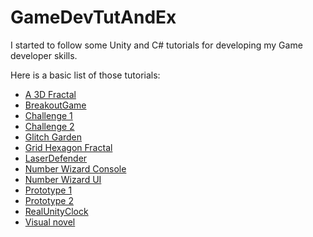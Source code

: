 # GameDevTutAndEx
I started to follow some Unity and C# tutorials for developing my Game developer skills.

Here is a basic list of those tutorials:

* [A 3D Fractal](https://github.com/TheFlorin97/GameDevTutAndEx/tree/main/A%203D%20Fractal)
* [BreakoutGame](https://github.com/TheFlorin97/GameDevTutAndEx/tree/main/BreakoutGame)
* [Challenge 1](https://github.com/TheFlorin97/GameDevTutAndEx/tree/main/Challenge%201)
* [Challenge 2](https://github.com/TheFlorin97/GameDevTutAndEx/tree/main/Challenge2)
* [Glitch Garden](https://github.com/TheFlorin97/GameDevTutAndEx/tree/main/Glitch%20Garden)
* [Grid Hexagon Fractal](https://github.com/TheFlorin97/GameDevTutAndEx/tree/main/Grid%20Hexagon%20Fractal)
* [LaserDefender](https://github.com/TheFlorin97/GameDevTutAndEx/tree/main/LaserDefender)
* [Number Wizard Console](https://github.com/TheFlorin97/GameDevTutAndEx/tree/main/Number%20Wizard%20Console)
* [Number Wizard UI](https://github.com/TheFlorin97/GameDevTutAndEx/tree/main/Number%20Wizard%20UI)
* [Prototype 1](https://github.com/TheFlorin97/GameDevTutAndEx/tree/main/Prototype%201)
* [Prototype 2](https://github.com/TheFlorin97/GameDevTutAndEx/tree/main/Prototype%202)
* [RealUnityClock](https://github.com/TheFlorin97/GameDevTutAndEx/tree/main/RealUnityClock)
* [Visual novel](https://github.com/TheFlorin97/GameDevTutAndEx/tree/main/Visual%20novel)
